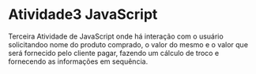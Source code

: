 # Atividade3 JavaScript
 Terceira Atividade de JavaScript onde há interação com o usuário solicitandoo nome do produto comprado, o valor do mesmo e o valor que será fornecido pelo cliente pagar, fazendo um cálculo de troco e fornecendo as informações em sequência.
